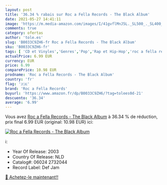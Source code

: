 ```yaml
---
layout: post
title: '36.34 % rabais sur Roc a Fella Records - The Black Album'
date: 2021-05-27 14:41:11
image: 'https://m.media-amazon.com/images/I/41gvflMnJ5L._SL500_._SL400_.jpg'
comments: true
category: ofertas
author: 'tole.es'
slug: 'B0033C9ZH6-fr Roc a Fella Records - The Black Album'
sku: 'B0033C9ZH6-fr'
tags: [ 'CD et Vinyles','Genres','Pop','Rap et Hip-Hop','roc a fella records', ]
actualPrice: 6.99 EUR
currency: EUR
price: 6.99
comparePrice: 10.98 EUR
prodname: 'Roc a Fella Records - The Black Album'
country: 'fr'
flag: '🇫🇷'
brand: 'Roc a Fella Records'
buyurl: 'https://www.amazon.fr/dp/B0033C9ZH6/?tag=tolees0d-21'
descuento: '36.34'
average: '6.99'
---
```


Vous avez [Roc a Fella Records - The Black Album](https://www.amazon.fr/dp/B0033C9ZH6/?tag=tolees0d-21)  à  36.34 % de réduction, prix final  6.99 EUR (original: 10.98 EUR) ici:

[![Roc a Fella Records - The Black Album](https://m.media-amazon.com/images/I/41gvflMnJ5L._SL500_._SL400_.jpg)](https://www.amazon.fr/dp/B0033C9ZH6/?tag=tolees0d-21)

ℹ️:

- Year Of Release: 2003
- Country Of Release: NLD
- Catalog#: 06024 2732044
- Record Label: Def Jam

[🛒 Achetez-le maintenant!!](https://www.amazon.fr/dp/B0033C9ZH6/?tag=tolees0d-21)
